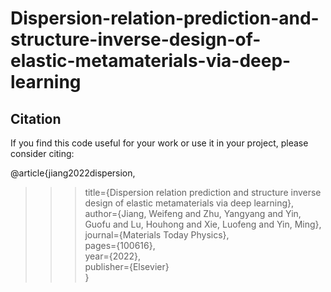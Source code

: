 # Dispersion-relation-prediction-and-structure-inverse-design-of-elastic-metamaterials-via-deep-learning

## Citation
If you find this code useful for your work or use it in your project, please consider citing:

@article{jiang2022dispersion,<br>
>>>title={Dispersion relation prediction and structure inverse design of elastic metamaterials via deep learning},<br>
author={Jiang, Weifeng and Zhu, Yangyang and Yin, Guofu and Lu, Houhong and Xie, Luofeng and Yin, Ming},<br>
journal={Materials Today Physics},<br>
pages={100616},<br>
year={2022},<br>
publisher={Elsevier}<br>
}
